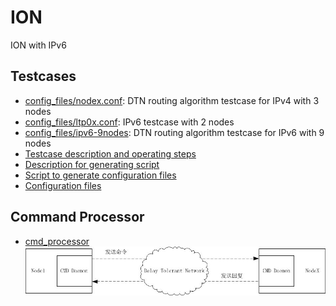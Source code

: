 # ION
ION with IPv6 

## Testcases

 * [config_files/nodex.conf](config_files/node1.conf): DTN routing algorithm testcase for IPv4 with 3 nodes
 * [config_files/ltp0x.conf](config_files/ltp01.conf): IPv6 testcase with 2 nodes
 * [config_files/ipv6-9nodes](config_files/ipv6-9nodes): DTN routing algorithm testcase for IPv6 with 9 nodes
  * [Testcase description and operating steps](document/ion-testcase.md)
  * [Description for generating script](document/ion-configgenerator.md)
  * [Script to generate configuration files](config_gen)
  * [Configuration files](config_files/ipv6-9nodes)

## Command Processor
 * [cmd_processor](cmd_processor)
 ![image](cmd_processor/general.jpg)
